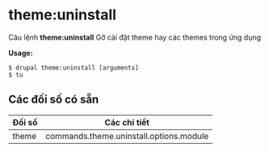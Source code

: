# theme:uninstall
Câu lệnh **theme:uninstall** Gỡ cài đặt theme hay các themes trong ứng dụng

**Usage:**
```
$ drupal theme:uninstall [arguments] 
$ tu  
```

## Các đối số có sẵn
Đối số | Các chi tiết
---------|-------------
theme | commands.theme.uninstall.options.module
